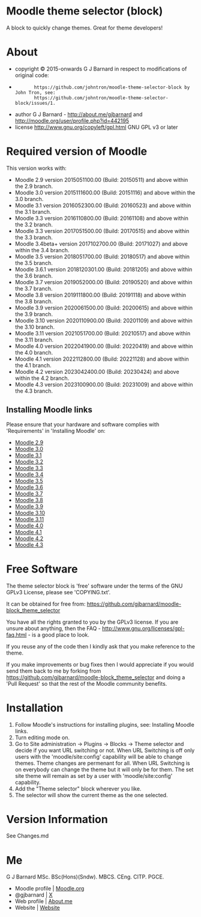 Moodle theme selector (block)
=============================

A block to quickly change themes.  Great for theme developers!

About
=====
 * copyright  &copy; 2015-onwards G J Barnard in respect to modifications of original code:
 *            https://github.com/johntron/moodle-theme-selector-block by John Tron, see:
              https://github.com/johntron/moodle-theme-selector-block/issues/1.
 * author     G J Barnard - http://about.me/gjbarnard and http://moodle.org/user/profile.php?id=442195
 * license    http://www.gnu.org/copyleft/gpl.html GNU GPL v3 or later

Required version of Moodle
==========================
This version works with:

 - Moodle 2.9 version 2015051100.00 (Build: 20150511) and above within the 2.9 branch.
 - Moodle 3.0 version 2015111600.00 (Build: 20151116) and above within the 3.0 branch.
 - Moodle 3.1 version 2016052300.00 (Build: 20160523) and above within the 3.1 branch.
 - Moodle 3.3 version 2016110800.00 (Build: 20161108) and above within the 3.2 branch.
 - Moodle 3.3 version 2017051500.00 (Build: 20170515) and above within the 3.3 branch.
 - Moodle 3.4beta+ version 2017102700.00 (Build: 20171027) and above within the 3.4 branch.
 - Moodle 3.5 version 2018051700.00 (Build: 20180517) and above within the 3.5 branch.
 - Moodle 3.6.1 version 2018120301.00 (Build: 20181205) and above within the 3.6 branch.
 - Moodle 3.7 version 2019052000.00 (Build: 20190520) and above within the 3.7 branch.
 - Moodle 3.8 version 2019111800.00 (Build: 20191118) and above within the 3.8 branch.
 - Moodle 3.9 version 2020061500.00 (Build: 20200615) and above within the 3.9 branch.
 - Moodle 3.10 version 2020110900.00 (Build: 20201109) and above within the 3.10 branch.
 - Moodle 3.11 version 2021051700.00 (Build: 20210517) and above within the 3.11 branch.
 - Moodle 4.0 version 2022041900.00 (Build: 20220419) and above within the 4.0 branch.
 - Moodle 4.1 version 2022112800.00 (Build: 20221128) and above within the 4.1 branch.
 - Moodle 4.2 version 2023042400.00 (Build: 20230424) and above within the 4.2 branch.
 - Moodle 4.3 version 2023100900.00 (Build: 20231009) and above within the 4.3 branch.

Installing Moodle links
-----------------------
Please ensure that your hardware and software complies with 'Requirements' in 'Installing Moodle' on:
 - [Moodle 2.9](https://docs.moodle.org/29/en/Installing_Moodle)
 - [Moodle 3.0](https://docs.moodle.org/30/en/Installing_Moodle)
 - [Moodle 3.1](https://docs.moodle.org/31/en/Installing_Moodle)
 - [Moodle 3.2](https://docs.moodle.org/32/en/Installing_Moodle)
 - [Moodle 3.3](https://docs.moodle.org/33/en/Installing_Moodle)
 - [Moodle 3.4](https://docs.moodle.org/34/en/Installing_Moodle)
 - [Moodle 3.5](https://docs.moodle.org/35/en/Installing_Moodle)
 - [Moodle 3.6](https://docs.moodle.org/36/en/Installing_Moodle)
 - [Moodle 3.7](https://docs.moodle.org/37/en/Installing_Moodle)
 - [Moodle 3.8](https://docs.moodle.org/38/en/Installing_Moodle)
 - [Moodle 3.9](https://docs.moodle.org/39/en/Installing_Moodle)
 - [Moodle 3.10](https://docs.moodle.org/310/en/Installing_Moodle)
 - [Moodle 3.11](https://docs.moodle.org/311/en/Installing_Moodle)
 - [Moodle 4.0](https://docs.moodle.org/400/en/Installing_Moodle)
 - [Moodle 4.1](https://docs.moodle.org/401/en/Installing_Moodle)
 - [Moodle 4.2](https://docs.moodle.org/402/en/Installing_Moodle)
 - [Moodle 4.3](https://docs.moodle.org/403/en/Installing_Moodle)

Free Software
=============
The theme selector block is 'free' software under the terms of the GNU GPLv3 License, please see 'COPYING.txt'.

It can be obtained for free from:
https://github.com/gjbarnard/moodle-block_theme_selector

You have all the rights granted to you by the GPLv3 license.  If you are unsure about anything, then the
FAQ - http://www.gnu.org/licenses/gpl-faq.html - is a good place to look.

If you reuse any of the code then I kindly ask that you make reference to the theme.

If you make improvements or bug fixes then I would appreciate if you would send them back to me by forking from
https://github.com/gjbarnard/moodle-block_theme_selector and doing a 'Pull Request' so that the rest of the
Moodle community benefits.

Installation
============
1. Follow Moodle's instructions for installing plugins, see: Installing Moodle links.
2. Turn editing mode on.
3. Go to Site administration -> Plugins -> Blocks -> Theme selector and decide if you want URL switching or not.
   When URL Switching is off only users with the 'moodle/site:config' capability will be able to change themes.
   Theme changes are permenant for all.
   When URL Switching is on everybody can change the theme but it will only be for them.  The set site theme will
   remain as set by a user with 'moodle/site:config' capability.
4. Add the "Theme selector" block wherever you like.
5. The selector will show the current theme as the one selected.

Version Information
===================
See Changes.md

Me
==
G J Barnard MSc. BSc(Hons)(Sndw). MBCS. CEng. CITP. PGCE.

- Moodle profile | [Moodle.org](https://moodle.org/user/profile.php?id=442195)
- @gjbarnard     | [X](https://twitter.com/gjbarnard)
- Web profile    | [About.me](https://about.me/gjbarnard)
- Website        | [Website](https://gjbarnard.co.uk)
